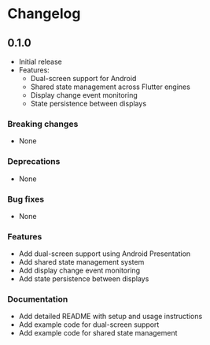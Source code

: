 # Changelog

## 0.1.0

* Initial release
* Features:
  - Dual-screen support for Android
  - Shared state management across Flutter engines
  - Display change event monitoring
  - State persistence between displays

### Breaking changes
* None

### Deprecations
* None

### Bug fixes
* None

### Features
* Add dual-screen support using Android Presentation
* Add shared state management system
* Add display change event monitoring
* Add state persistence between displays

### Documentation
* Add detailed README with setup and usage instructions
* Add example code for dual-screen support
* Add example code for shared state management
